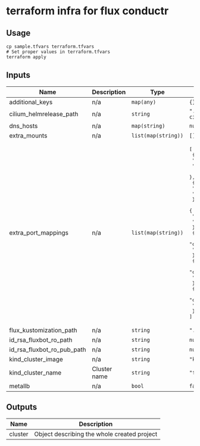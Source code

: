 # terraform infra for flux conductr

## Usage
```shell
cp sample.tfvars terraform.tfvars
# Set proper values in terraform.tfvars
terraform apply
```
<!-- BEGINNING OF PRE-COMMIT-TERRAFORM DOCS HOOK -->
## Inputs

| Name | Description | Type | Default | Required |
|------|-------------|------|---------|:--------:|
| additional\_keys | n/a | `map(any)` | `{}` | no |
| cilium\_helmrelease\_path | n/a | `string` | `"../infrastructure/lib/config/cilium/release-cilium.yaml"` | no |
| dns\_hosts | n/a | `map(string)` | `null` | no |
| extra\_mounts | n/a | `list(map(string))` | `[]` | no |
| extra\_port\_mappings | n/a | `list(map(string))` | <pre>[<br>  {<br>    "container_port": 30080,<br>    "host_port": 3000<br>  },<br>  {<br>    "container_port": 30180,<br>    "host_port": 3100<br>  },<br>  {<br>    "container_port": 30280,<br>    "host_port": 9411<br>  },<br>  {<br>    "container_port": 30380,<br>    "host_port": 10080<br>  },<br>  {<br>    "container_port": 30480,<br>    "host_port": 10180<br>  },<br>  {<br>    "container_port": 30580,<br>    "host_port": 10280<br>  }<br>]</pre> | no |
| flux\_kustomization\_path | n/a | `string` | `"../clusters/local/flux-system"` | no |
| id\_rsa\_fluxbot\_ro\_path | n/a | `string` | `null` | no |
| id\_rsa\_fluxbot\_ro\_pub\_path | n/a | `string` | `null` | no |
| kind\_cluster\_image | n/a | `string` | `"kindest/node:v1.25.8"` | no |
| kind\_cluster\_name | Cluster name | `string` | `"flux-conductr"` | no |
| metallb | n/a | `bool` | `false` | no |

## Outputs

| Name | Description |
|------|-------------|
| cluster | Object describing the whole created project |

<!-- END OF PRE-COMMIT-TERRAFORM DOCS HOOK -->